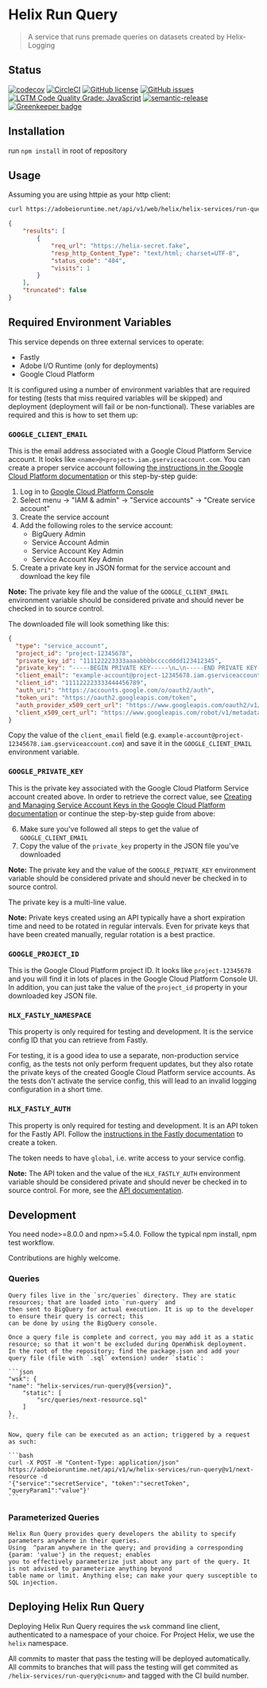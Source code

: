 # Helix Run Query
> A service that runs premade queries on datasets created by Helix-Logging
## Status
[![codecov](https://img.shields.io/codecov/c/github/adobe/helix-run-query.svg)](https://codecov.io/gh/adobe/helix-run-query)
[![CircleCI](https://img.shields.io/circleci/project/github/adobe/helix-run-query.svg)](https://circleci.com/gh/adobe/helix-run-query)
[![GitHub license](https://img.shields.io/github/license/adobe/helix-run-query.svg)](https://github.com/adobe/helix-run-query/blob/master/LICENSE.txt)
[![GitHub issues](https://img.shields.io/github/issues/adobe/helix-run-query.svg)](https://github.com/adobe/helix-run-query/issues)
[![LGTM Code Quality Grade: JavaScript](https://img.shields.io/lgtm/grade/javascript/g/adobe/helix-run-query.svg?logo=lgtm&logoWidth=18)](https://lgtm.com/projects/g/adobe/helix-run-query)
[![semantic-release](https://img.shields.io/badge/%20%20%F0%9F%93%A6%F0%9F%9A%80-semantic--release-e10079.svg)](https://github.com/semantic-release/semantic-release) [![Greenkeeper badge](https://badges.greenkeeper.io/adobe/helix-run-query.svg)](https://greenkeeper.io/)

## Installation
run ```npm install``` in root of repository

## Usage
Assuming you are using httpie as your http client:

```bash
curl https://adobeioruntime.net/api/v1/web/helix/helix-services/run-query@v1/next-resource?limit=20 
```

```json
{
    "results": [
        {
            "req_url": "https://helix-secret.fake",
            "resp_http_Content_Type": "text/html; charset=UTF-8",
            "status_code": "404",
            "visits": 1
        }
    ],
    "truncated": false
}
```

## Required Environment Variables

This service depends on three external services to operate:

- Fastly
- Adobe I/O Runtime (only for deployments)
- Google Cloud Platform

It is configured using a number of environment variables that are required for testing (tests that miss required variables will be skipped) and deployment (deployment will fail or be non-functional). These variables are required and this is how to set them up:

### `GOOGLE_CLIENT_EMAIL`

This is the email address associated with a Google Cloud Platform Service account. It looks like `<name>@<project>.iam.gserviceaccount.com`. You can create a proper service account following [the instructions in the Google Cloud Platform documentation](https://cloud.google.com/iam/docs/creating-managing-service-accounts) or this step-by-step guide:

1. Log in to [Google Cloud Platform Console](https://console.cloud.google.com)
2. Select menu → "IAM & admin" → "Service accounts" → "Create service account"
3. Create the service account
4. Add the following roles to the service account:
   * BigQuery Admin
   * Service Account Admin
   * Service Account Key Admin
   * Service Account Key Admin
5. Create a private key in JSON format for the service account and download the key file

**Note:** The private key file and the value of the `GOOGLE_CLIENT_EMAIL` environment variable should be considered private and should never be checked in to source control.

The downloaded file will look something like this:

```json
{
  "type": "service_account",
  "project_id": "project-12345678",
  "private_key_id": "111122223333aaaabbbbccccdddd123412345",
  "private_key": "-----BEGIN PRIVATE KEY-----\n…\n-----END PRIVATE KEY-----\n",
  "client_email": "example-account@project-12345678.iam.gserviceaccount.com",
  "client_id": "111122223333444456789",
  "auth_uri": "https://accounts.google.com/o/oauth2/auth",
  "token_uri": "https://oauth2.googleapis.com/token",
  "auth_provider_x509_cert_url": "https://www.googleapis.com/oauth2/v1/certs",
  "client_x509_cert_url": "https://www.googleapis.com/robot/v1/metadata/x509/example-account%40project-12345678.iam.gserviceaccount.com"
}
```

Copy the value of the `client_email` field (e.g. `example-account@project-12345678.iam.gserviceaccount.com`) and save it in the `GOOGLE_CLIENT_EMAIL` environment variable.

### `GOOGLE_PRIVATE_KEY`

This is the private key associated with the Google Cloud Platform Service account created above. In order to retrieve the correct value, see [Creating and Managing Service Account Keys in the Google Cloud Platform documentation](https://cloud.google.com/iam/docs/creating-managing-service-account-keys) or continue the step-by-step guide from above:

6. Make sure you've followed all steps to get the value of `GOOGLE_CLIENT_EMAIL`
7. Copy the value of the `private_key` property in the JSON file you've downloaded

**Note:** The private key and the value of the `GOOGLE_PRIVATE_KEY` environment variable should be considered private and should never be checked in to source control.

The private key is a multi-line value.

**Note:** Private keys created using an API typically have a short expiration time and need to be rotated in regular intervals. Even for private keys that have been created manually, regular rotation is a best practice.

### `GOOGLE_PROJECT_ID`

This is the Google Cloud Platform project ID. It looks like `project-12345678` and you will find it in lots of places in the Google Cloud Platform Console UI. In addition, you can just take the value of the `project_id` property in your downloaded key JSON file.

### `HLX_FASTLY_NAMESPACE`

This property is only required for testing and development. It is the service config ID that you can retrieve from Fastly.

For testing, it is a good idea to use a separate, non-production service config, as the tests not only perform frequent updates, but they also rotate the private keys of the created Google Cloud Platform service accounts. As the tests don't activate the service config, this will lead to an invalid logging configuration in a short time.

### `HLX_FASTLY_AUTH`

This property is only required for testing and development. It is an API token for the Fastly API. Follow the [instructions in the Fastly documentation](https://docs.fastly.com/guides/account-management-and-security/using-api-tokens) to create a token.

The token needs to have `global`, i.e. write access to your service config.


**Note:** The API token and the value of the `HLX_FASTLY_AUTH` environment variable should be considered private and should never be checked in to source control.
For more, see the [API documentation](docs/API.md).

## Development

You need node>=8.0.0 and npm>=5.4.0. Follow the typical npm install, npm test workflow.

Contributions are highly welcome.

### Queries

    Query files live in the `src/queries` directory. They are static resources; that are loaded into `run-query` and
    then sent to BigQuery for actual execution. It is up to the developer to ensure their query is correct; this 
    can be done by using the BigQuery console.

    Once a query file is complete and correct, you may add it as a static resource; so that it won't be excluded during OpenWhisk deployment.
    In the root of the repository; find the package.json and add your query file (file with `.sql` extension) under `static`: 

    ```json
    "wsk": {
    "name": "helix-services/run-query@${version}",
        "static": [
            "src/queries/next-resource.sql"
        ]
    },
    ```

    Now, query file can be executed as an action; triggered by a request as such: 

    ```bash
    curl -X POST -H "Content-Type: application/json" https://adobeioruntime.net/api/v1/w/helix-services/run-query@v1/next-resource -d 
    '{"service":"secretService", "token":"secretToken", "queryParam1":"value"}'
    ```

### Parameterized Queries

    Helix Run Query provides query developers the ability to specify parameters anywhere in their queries. 
    Using  ^param anywhere in the query; and providing a corresponding {param: 'value'} in the request; enables 
    you to effectively parameterize just about any part of the query. It is not advised to parameterize anything beyond 
    table name or limit. Anything else; can make your query susceptible to SQL injection. 

## Deploying Helix Run Query

Deploying Helix Run Query requires the `wsk` command line client, authenticated to a namespace of your choice. For Project Helix, we use the `helix` namespace.

All commits to master that pass the testing will be deployed automatically. All commits to branches that will pass the testing will get commited as `/helix-services/run-query@ci<num>` and tagged with the CI build number.
